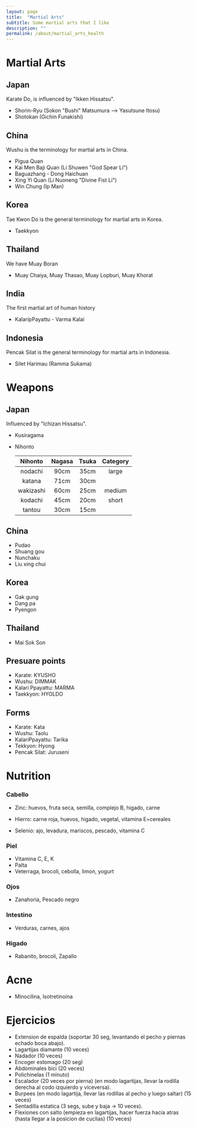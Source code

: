 ```yaml
---
layout: page
title:  "Martial Arts"
subtitle: Some martial arts that I like
description: ""
permalink: /about/martial_arts_health
---
```


# Martial Arts

## Japan

Karate Do, is influenced by "Ikken Hissatsu".

* Shorin-Ryu (Sokon "Bushi" Matsumura --> Yasutsune Itosu)
* Shotokan (Gichin Funakishi)
  
## China

Wushu is the terminology for martial arts in China.

* Pigua Quan 
* Kai Men Baji Quan  (Li Shuwen "God Spear Li")
* Baguazhang - Dong Haichuan
* Xing Yi Quan (Li Nuoneng "Divine Fist Li")
* Win Chung (Ip Man)

## Korea

Tae Kwon Do is the general terminology for martial arts in Korea.

* Taekkyon

## Thailand

We have Muay Boran

* Muay Chaiya, Muay Thasao, Muay Lopburi, Muay Khorat

## India

The first martial art of human history

* KalaripPayattu - Varma Kalai

## Indonesia

Pencak Silat is the general terminology for martial arts in Indonesia.

* Silet Harimau (Ramma Sukama)

# Weapons

## Japan

Influenced by "Ichizan Hissatsu".

* Kusiragama
* Nihonto

  | Nihonto | Nagasa | Tsuka | Category
  :----------:|:-----------:|:----------:|:------:
   nodachi   |   90cm  |   35cm   |   large     |
   katana    |   71cm  |   30cm   |             |
   wakizashi |   60cm  |   25cm   |   medium   |
   kodachi   |   45cm  |   20cm   |   short     |
   tantou    |   30cm  |   15cm   |             |
    
## China

* Pudao
* Shuang gou
* Nunchaku
* Liu xing chui

## Korea

* Gak gung
* Dang pa
* Pyengon

## Thailand

* Mai Sok Son

## Presuare points

* Karate: KYUSHO
* Wushu: DIMMAK
* Kalari Ppayattu: MARMA
* Taekkyon: HYOLDO

## Forms

* Karate: Kata
* Wushu: Taolu
* KalariPpayattu: Tarika
* Tekkyon: Hyong
* Pencak Silat: Juruseni

# Nutrition

### Cabello

* Zinc: huevos, fruta seca, semilla, complejo B, higado, carne

* Hierro: carne roja, huevos, higado, vegetal, vitamina E=cereales

* Selenio: ajo, levadura, mariscos, pescado, vitamina C

### Piel

* Vitamina C, E, K
* Palta
* Veterraga, brocoli, cebolla, limon, yogurt

### Ojos

* Zanahoria, Pescado negro

### Intestino

* Verduras, carnes, ajos

### Higado

* Rabanito, brocoli, Zapallo

# Acne

* Minocilina, Isotretinoina

# Ejercicios

* Extension de espalda (soportar 30 seg, levantando el pecho y piernas echado boca abajo).
* Lagartijas diamante (10 veces)
* Nadador (10 veces)
* Encoger estomago (20 seg)
* Abdominales bici (20 veces)
* Polichinelas (1 minuto)
* Escalador (20 veces por pierna) (en modo lagartijas, llevar la rodilla derecha al codo izquierdo y viceversa).
* Burpees (en modo lagartija, llevar las rodillas al pecho y luego saltar) (15 veces)
* Sentadilla estatica (3 segs, sube y baja -> 10 veces).
* Flexiones con salto (empieza en lagartijas, hacer fuerza hacia atras (hasta llegar a la posicion de cuclias) (10 veces)

